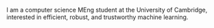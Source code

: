 I am a computer science MEng student at the University of Cambridge, interested in efficient, robust, and trustworthy machine learning.
